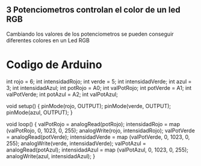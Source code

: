 ## 3 Potenciometros controlan el color de un led RGB

Cambiando los valores de los potenciometros se pueden conseguir diferentes colores en un Led RGB

# Codigo de Arduino

int rojo = 6;
int intensidadRojo;
int verde = 5;
int intensidadVerde;
int azul = 3;
int intensidadAzul;
int potRojo = A0;
int valPotRojo;
int potVerde = A1;
int valPotVerde;
int potAzul = A2;
int valPotAzul;

void setup()
{
    pinMode(rojo, OUTPUT);
    pinMode(verde, OUTPUT);
    pinMode(azul, OUTPUT);
}

void loop()
{
    valPotRojo = analogRead(potRojo);
    intensidadRojo = map (valPotRojo, 0, 1023, 0, 255);
    analogWrite(rojo, intensidadRojo);
    valPotVerde = analogRead(potVerde);
    intensidadVerde = map (valPotVerde, 0, 1023, 0, 255);
    analogWrite(verde, intensidadVerde);
    valPotAzul = analogRead(potAzul);
    intensidadAzul = map (valPotAzul, 0, 1023, 0, 255);
    analogWrite(azul, intensidadAzul);
}
